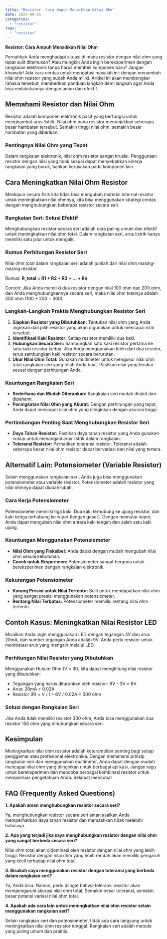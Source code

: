 ```yaml
---
title: "Resistor: Cara Ampuh Menaikkan Nilai Ohm"
date: 2025-09-15
categories: 
  - "resistor"
tags: 
  - "resistor"
---
```


**Resistor: Cara Ampuh Menaikkan Nilai Ohm**

Pernahkah Anda menghadapi situasi di mana resistor dengan nilai ohm yang tepat sulit ditemukan? Atau mungkin Anda ingin bereksperimen dengan rangkaian elektronik tanpa harus membeli komponen baru? Jangan khawatir! Ada cara cerdas untuk mengatasi masalah ini: dengan menambah nilai ohm resistor yang sudah Anda miliki. Artikel ini akan membongkar rahasia tersebut, memberikan panduan langkah demi langkah agar Anda bisa melakukannya dengan aman dan efektif.

## Memahami Resistor dan Nilai Ohm

Resistor adalah komponen elektronik pasif yang berfungsi untuk menghambat arus listrik. Nilai ohm pada resistor menunjukkan seberapa besar hambatan tersebut. Semakin tinggi nilai ohm, semakin besar hambatan yang diberikan.

### Pentingnya Nilai Ohm yang Tepat

Dalam rangkaian elektronik, nilai ohm resistor sangat krusial. Penggunaan resistor dengan nilai yang tidak sesuai dapat menyebabkan kinerja rangkaian yang buruk, bahkan kerusakan pada komponen lain.

## Cara Meningkatkan Nilai Ohm Resistor

Meskipun secara fisik kita tidak bisa mengubah material internal resistor untuk meningkatkan nilai ohmnya, kita bisa menggunakan strategi cerdas dengan menghubungkan beberapa resistor secara seri.

### Rangkaian Seri: Solusi Efektif

Menghubungkan resistor secara seri adalah cara paling umum dan efektif untuk meningkatkan nilai ohm total. Dalam rangkaian seri, arus listrik hanya memiliki satu jalur untuk mengalir.

### Rumus Perhitungan Resistor Seri

Nilai ohm total dalam rangkaian seri adalah jumlah dari nilai ohm masing-masing resistor.

Rumus: **R\_total = R1 + R2 + R3 + ... + Rn**

Contoh: Jika Anda memiliki dua resistor dengan nilai 100 ohm dan 200 ohm, dan Anda menghubungkannya secara seri, maka nilai ohm totalnya adalah 300 ohm (100 + 200 = 300).

### Langkah-Langkah Praktis Menghubungkan Resistor Seri

1. **Siapkan Resistor yang Dibutuhkan:** Tentukan nilai ohm yang Anda inginkan dan pilih resistor yang akan digunakan untuk mencapai nilai tersebut.
2. **Identifikasi Kaki Resistor:** Setiap resistor memiliki dua kaki.
3. **Hubungkan Secara Seri:** Sambungkan satu kaki resistor pertama ke satu kaki resistor kedua. Jika Anda menggunakan lebih dari dua resistor, terus sambungkan kaki resistor secara berurutan.
4. **Ukur Nilai Ohm Total:** Gunakan multimeter untuk mengukur nilai ohm total rangkaian seri yang telah Anda buat. Pastikan nilai yang terukur sesuai dengan perhitungan Anda.

### Keuntungan Rangkaian Seri

- **Sederhana dan Mudah Diterapkan:** Rangkaian seri mudah dirakit dan dipahami.
- **Peningkatan Nilai Ohm yang Akurat:** Dengan perhitungan yang tepat, Anda dapat mencapai nilai ohm yang diinginkan dengan akurasi tinggi.

### Pertimbangan Penting Saat Menghubungkan Resistor Seri

- **Daya Tahan Resistor:** Pastikan daya tahan resistor yang Anda gunakan cukup untuk menangani arus listrik dalam rangkaian.
- **Toleransi Resistor:** Perhatikan toleransi resistor. Toleransi adalah seberapa besar nilai ohm resistor dapat bervariasi dari nilai yang tertera.

## Alternatif Lain: Potensiometer (Variable Resistor)

Selain menggunakan rangkaian seri, Anda juga bisa menggunakan potensiometer atau variable resistor. Potensiometer adalah resistor yang nilai ohmnya dapat diubah-ubah.

### Cara Kerja Potensiometer

Potensiometer memiliki tiga kaki. Dua kaki terhubung ke ujung resistor, dan kaki ketiga terhubung ke wiper (lengan geser). Dengan memutar wiper, Anda dapat mengubah nilai ohm antara kaki tengah dan salah satu kaki ujung.

### Keuntungan Menggunakan Potensiometer

- **Nilai Ohm yang Fleksibel:** Anda dapat dengan mudah mengubah nilai ohm sesuai kebutuhan.
- **Cocok untuk Eksperimen:** Potensiometer sangat berguna untuk bereksperimen dengan rangkaian elektronik.

### Kekurangan Potensiometer

- **Kurang Presisi untuk Nilai Tertentu:** Sulit untuk mendapatkan nilai ohm yang sangat presisi menggunakan potensiometer.
- **Rentang Nilai Terbatas:** Potensiometer memiliki rentang nilai ohm tertentu.

## Contoh Kasus: Meningkatkan Nilai Resistor LED

Misalkan Anda ingin menggunakan LED dengan tegangan 3V dan arus 20mA, dan sumber tegangan Anda adalah 9V. Anda perlu resistor untuk membatasi arus yang mengalir melalui LED.

### Perhitungan Nilai Resistor yang Dibutuhkan

Menggunakan Hukum Ohm (V = IR), kita dapat menghitung nilai resistor yang dibutuhkan:

- Tegangan yang harus diturunkan oleh resistor: 9V - 3V = 6V
- Arus: 20mA = 0.02A
- Resistor (R) = V / I = 6V / 0.02A = 300 ohm

### Solusi dengan Rangkaian Seri

Jika Anda tidak memiliki resistor 300 ohm, Anda bisa menggunakan dua resistor 150 ohm yang dihubungkan secara seri.

## Kesimpulan

Meningkatkan nilai ohm resistor adalah keterampilan penting bagi setiap penggemar atau profesional elektronika. Dengan memahami prinsip rangkaian seri dan menggunakan multimeter, Anda dapat dengan mudah mencapai nilai ohm yang diinginkan untuk berbagai aplikasi. Jangan ragu untuk bereksperimen dan mencoba berbagai kombinasi resistor untuk memperluas pengetahuan Anda. Selamat mencoba!

## FAQ (Frequently Asked Questions)

**1\. Apakah aman menghubungkan resistor secara seri?**

Ya, menghubungkan resistor secara seri aman asalkan Anda memperhatikan daya tahan resistor dan memastikan tidak melebihi batasnya.

**2\. Apa yang terjadi jika saya menghubungkan resistor dengan nilai ohm yang sangat berbeda secara seri?**

Nilai ohm total akan didominasi oleh resistor dengan nilai ohm yang lebih tinggi. Resistor dengan nilai ohm yang lebih rendah akan memiliki pengaruh yang kecil terhadap nilai ohm total.

**3\. Bisakah saya menggunakan resistor dengan toleransi yang berbeda dalam rangkaian seri?**

Ya, Anda bisa. Namun, perlu diingat bahwa toleransi resistor akan mempengaruhi akurasi nilai ohm total. Semakin besar toleransi, semakin besar potensi variasi nilai ohm total.

**4\. Apakah ada cara lain untuk meningkatkan nilai ohm resistor selain menggunakan rangkaian seri?**

Selain rangkaian seri dan potensiometer, tidak ada cara langsung untuk meningkatkan nilai ohm resistor tunggal. Rangkaian seri adalah metode yang paling umum dan praktis.
